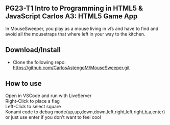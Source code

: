 


**PG23-T1 Intro to Programming in HTML5 & JavaScript Carlos A3: HTML5 Game App**
----------
In MouseSweeper, you play as a mouse living in vfs and have to find and avoid 
all the mousetraps that where left in your way to the kitchen.

**Download/Install**
---------
 - Clone the following repo: https://github.com/CarlosAstengoM/MouseSweeper.git

**How to use**
--------
Open in VSCode and run with LiveServer\
Right-Click to place a flag\
Left-Click to select square\
Konami code to debug mode(up,up,down,down,left,right,left,right,b,a,enter) or just use enter if you don't want to feel cool

